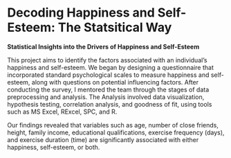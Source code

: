 # Decoding Happiness and Self-Esteem: The Statsitical Way
**Statistical Insights into the Drivers of Happiness and Self-Esteem**

This project aims to identify the factors associated with an individual’s happiness and self-esteem. We began by designing a questionnaire that incorporated standard psychological scales to measure happiness and self-esteem, along with questions on potential influencing factors. After conducting the survey, I mentored the team through the stages of data preprocessing and analysis. The Analysis involved data visualization, hypothesis testing, correlation analysis, and goodness of fit, using tools such as MS Excel, RExcel, SPC, and R.

Our findings revealed that variables such as age, number of close friends, height, family income, educational qualifications, exercise frequency (days), and exercise duration (time) are significantly associated with either happiness, self-esteem, or both.
